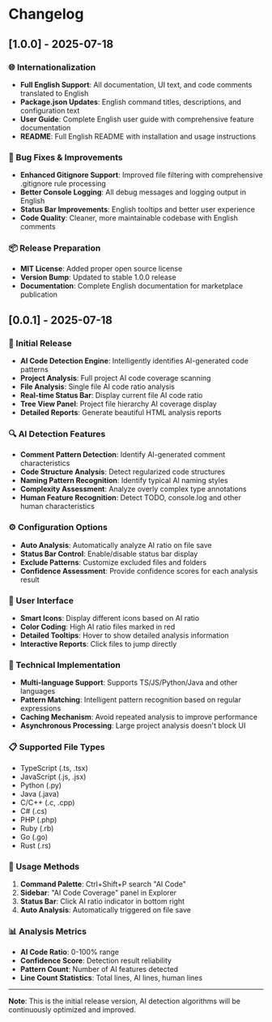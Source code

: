# Changelog

## [1.0.0] - 2025-07-18

### 🌐 Internationalization
- **Full English Support**: All documentation, UI text, and code comments translated to English
- **Package.json Updates**: English command titles, descriptions, and configuration text
- **User Guide**: Complete English user guide with comprehensive feature documentation
- **README**: Full English README with installation and usage instructions

### 🔧 Bug Fixes & Improvements
- **Enhanced Gitignore Support**: Improved file filtering with comprehensive .gitignore rule processing
- **Better Console Logging**: All debug messages and logging output in English
- **Status Bar Improvements**: English tooltips and better user experience
- **Code Quality**: Cleaner, more maintainable codebase with English comments

### 📦 Release Preparation
- **MIT License**: Added proper open source license
- **Version Bump**: Updated to stable 1.0.0 release
- **Documentation**: Complete English documentation for marketplace publication

## [0.0.1] - 2025-07-18

### 🎉 Initial Release
- **AI Code Detection Engine**: Intelligently identifies AI-generated code patterns
- **Project Analysis**: Full project AI code coverage scanning
- **File Analysis**: Single file AI code ratio analysis
- **Real-time Status Bar**: Display current file AI code ratio
- **Tree View Panel**: Project file hierarchy AI coverage display
- **Detailed Reports**: Generate beautiful HTML analysis reports

### 🔍 AI Detection Features
- **Comment Pattern Detection**: Identify AI-generated comment characteristics
- **Code Structure Analysis**: Detect regularized code structures
- **Naming Pattern Recognition**: Identify typical AI naming styles
- **Complexity Assessment**: Analyze overly complex type annotations
- **Human Feature Recognition**: Detect TODO, console.log and other human characteristics

### ⚙️ Configuration Options
- **Auto Analysis**: Automatically analyze AI ratio on file save
- **Status Bar Control**: Enable/disable status bar display
- **Exclude Patterns**: Customize excluded files and folders
- **Confidence Assessment**: Provide confidence scores for each analysis result

### 🎨 User Interface
- **Smart Icons**: Display different icons based on AI ratio
- **Color Coding**: High AI ratio files marked in red
- **Detailed Tooltips**: Hover to show detailed analysis information
- **Interactive Reports**: Click files to jump directly

### 🔧 Technical Implementation
- **Multi-language Support**: Supports TS/JS/Python/Java and other languages
- **Pattern Matching**: Intelligent pattern recognition based on regular expressions
- **Caching Mechanism**: Avoid repeated analysis to improve performance
- **Asynchronous Processing**: Large project analysis doesn't block UI

### 📋 Supported File Types
- TypeScript (.ts, .tsx)
- JavaScript (.js, .jsx)  
- Python (.py)
- Java (.java)
- C/C++ (.c, .cpp)
- C# (.cs)
- PHP (.php)
- Ruby (.rb)
- Go (.go)
- Rust (.rs)

### 🚀 Usage Methods
1. **Command Palette**: Ctrl+Shift+P search "AI Code"
2. **Sidebar**: "AI Code Coverage" panel in Explorer
3. **Status Bar**: Click AI ratio indicator in bottom right
4. **Auto Analysis**: Automatically triggered on file save

### 📊 Analysis Metrics
- **AI Code Ratio**: 0-100% range
- **Confidence Score**: Detection result reliability
- **Pattern Count**: Number of AI features detected
- **Line Count Statistics**: Total lines, AI lines, human lines

---

**Note**: This is the initial release version, AI detection algorithms will be continuously optimized and improved.